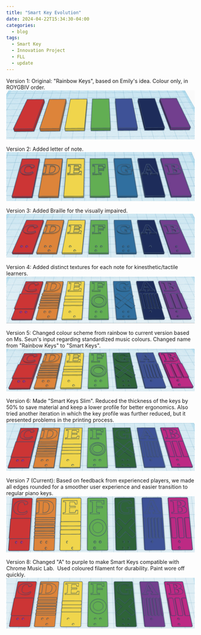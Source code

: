```yaml
---
title: "Smart Key Evolution"
date: 2024-04-22T15:34:30-04:00
categories:
  - blog
tags:
  - Smart Key
  - Innovation Project
  - FLL
  - update
---
```

Version 1: Original: "Rainbow Keys", based on Emily's idea. Colour only, in ROYGBIV order.​
![v1-original](/assets/images/v1-original.png)

Version 2: Added letter of note.
![v2](/assets/images/v2.png)

Version 3: Added Braille for the visually impaired.​
![v3](/assets/images/v3.png)

Version 4: Added distinct textures for each note for kinesthetic/tactile learners.​
![v4](/assets/images/v4.png)

Version 5: Changed colour scheme from rainbow to current version based on Ms. Seun's input regarding standardized music colours. Changed name from "Rainbow Keys" to "Smart Keys".​
![v5](/assets/images/v5.png)

Version 6: Made "Smart Keys Slim". Reduced the thickness of the keys by 50% to save material and keep a lower profile for better ergonomics. Also tried another iteration in which the key profile was further reduced, but it presented problems in the printing process.​
![v6](/assets/images/v6.png)

Version 7 (Current): Based on feedback from experienced players, we made all edges rounded for a smoother user experience and easier transition to regular piano keys.​
![v7](/assets/images/v7.png)

Version 8: Changed "A" to purple to make Smart Keys compatible with Chrome Music Lab. ​
Used coloured filament for durability. Paint wore off quickly.​
![v8](/assets/images/v8.png)
